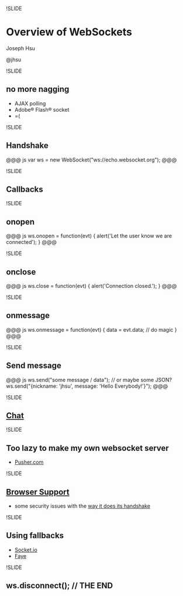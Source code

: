 !SLIDE

# Overview of WebSockets

Joseph Hsu

@jhsu

!SLIDE
## no more nagging

* AJAX polling
* Adobe&reg; Flash&reg; socket
* =(

!SLIDE
## Handshake

@@@ js
    var ws = new WebSocket("ws://echo.websocket.org");
@@@

!SLIDE

## Callbacks

!SLIDE
## onopen

@@@ js
    ws.onopen = function(evt) {
      alert('Let the user know we are connected');
    }
@@@

!SLIDE
## onclose

@@@ js
    ws.close = function(evt) {
      alert('Connection closed.');
    }
@@@

!SLIDE
## onmessage

@@@ js
    ws.onmessage = function(evt) {
      data = evt.data;
      // do magic
    }
@@@

!SLIDE
## Send message

@@@ js
    ws.send("some message / data");
    // or maybe some JSON?
    ws.send("{nickname: 'jhsu', message: 'Hello Everybody!'}");
@@@

!SLIDE
## [Chat](http://jhsu.github.com/websockets-barcamp/test.html)

!SLIDE
## Too lazy to make my own websocket server

* [Pusher.com](pusher.com)


!SLIDE
## [Browser Support](http://caniuse.com/websockets)

* some security issues with the [way it does its handshake](http://www.ietf.org/mail-archive/web/hybi/current/msg04744.html)

!SLIDE
## Using fallbacks

* [Socket.io](http://socket.io/)
* [Faye](http://faye.jcoglan.com/)

!SLIDE
## ws.disconnect(); // THE END
